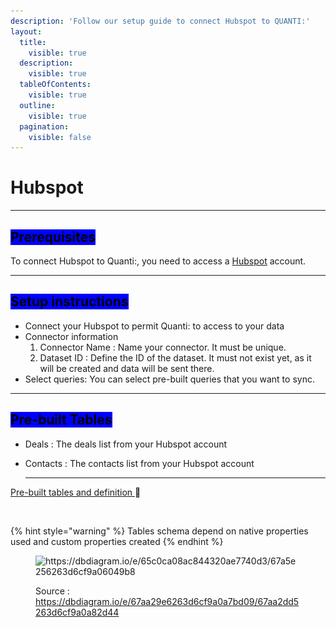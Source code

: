 ```yaml
---
description: 'Follow our setup guide to connect Hubspot to QUANTI:'
layout:
  title:
    visible: true
  description:
    visible: true
  tableOfContents:
    visible: true
  outline:
    visible: true
  pagination:
    visible: false
---
```


# Hubspot

***

## <mark style="background-color:blue;">Prerequisites</mark>

To connect Hubspot to Quanti:, you need to access a [Hubspot](https://app.hubspot.com/login/?login) account.

***

## <mark style="background-color:blue;">Setup instructions</mark>

* Connect your Hubspot to permit Quanti: to access to your data
* Connector information
  1. Connector Name : Name your connector. It must be unique.
  2. Dataset ID : Define the ID of the dataset. It must not exist yet, as it will be created and data will be sent there.
* Select queries: You can select pre-built queries that you want to sync.

***

## <mark style="background-color:blue;">Pre-built Tables</mark>

* Deals : The deals list from your Hubspot account
*   Contacts : The contacts list from your Hubspot account



    ***



[Pre-built tables and definition ](https://dbdiagram.io/e/67aa29e6263d6cf9a0a7bd09/67aa2dd5263d6cf9a0a82d44):link:[ ](https://dbdiagram.io/e/65c0ca08ac844320ae7740d3/67a5e256263d6cf9a06049b8)

<figure><img src="https://dbdiagram.io/e/65c0ca08ac844320ae7740d3/67a5e256263d6cf9a06049b8" alt=""><figcaption></figcaption></figure>

{% hint style="warning" %}
Tables schema depend on native properties used and custom properties created
{% endhint %}

<figure><img src="../../.gitbook/assets/Capture d’écran 2025-02-07 à 11.45.23.png" alt="https://dbdiagram.io/e/65c0ca08ac844320ae7740d3/67a5e256263d6cf9a06049b8"><figcaption><p>Source : <a href="https://dbdiagram.io/e/67aa29e6263d6cf9a0a7bd09/67aa2dd5263d6cf9a0a82d44">https://dbdiagram.io/e/67aa29e6263d6cf9a0a7bd09/67aa2dd5263d6cf9a0a82d44</a></p></figcaption></figure>

